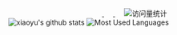 <!-- profile logo 个人资料徽标 -->
<div style="text-align: center">
    <a href="https://gitee.com/xiaoyucc521">
        <img src="https://img.shields.io/badge/Gitee-码云-red" alt="" />
    </a>
    &emsp;
    <a href="https://github.com/xiaoyucc521">
  	    <img src="https://img.shields.io/github/followers/xiaoyucc521.svg?lable=GitHub&style=social" alt="" />
  	</a>
    &emsp;
    <!-- visitor statistics logo 访问量统计徽标 -->
    <img src="https://visitor-badge.laobi.icu/badge?page_id=xiaoyucc521.xiaoyucc521" alt="访问量统计" />
</div>

<div style="text-align: left">
    <img src="https://github-readme-stats.vercel.app/api?username=xiaoyucc521&show_icons=true&icon_color=805AD5&text_color=718096&bg_color=ffffff&hide_title=true" alt="xiaoyu's github stats"/>
    <img src="https://github-readme-stats.vercel.app/api/top-langs/?username=xiaoyucc521&show_icons=true&line_height=21text_color=718096&icon_color=805AD5&bg_color=ffffff&layout=compact"  alt="Most Used Languages"/>

[//]: # (    <img src="https://github-readme-stats.vercel.app/api/top-langs/?username=xiaoyucc521&layout=compact&langs_count=6&text_color=718096&icon_color=805AD5&bg_color=ffffff&theme=graywhite&hide_title=true"  alt="xiaoyu's github stats"/>)
</div>

<div align="center">  </div>

<!--
**xiaoyucc521/xiaoyucc521** is a ✨ _special_ ✨ repository because its `README.md` (this file) appears on your GitHub profile.

Here are some ideas to get you started:

- 🔭 I’m currently working on ...
- 🌱 I’m currently learning ...
- 👯 I’m looking to collaborate on ...
- 🤔 I’m looking for help with ...
- 💬 Ask me about ...
- 📫 How to reach me: ...
- 😄 Pronouns: ...
- ⚡ Fun fact: ...
-->
